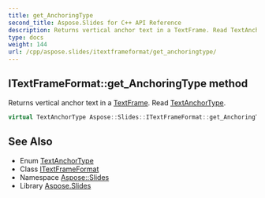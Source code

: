 ```yaml
---
title: get_AnchoringType
second_title: Aspose.Slides for C++ API Reference
description: Returns vertical anchor text in a TextFrame. Read TextAnchorType.
type: docs
weight: 144
url: /cpp/aspose.slides/itextframeformat/get_anchoringtype/
---
```

## ITextFrameFormat::get_AnchoringType method


Returns vertical anchor text in a [TextFrame](../../textframe/). Read [TextAnchorType](../../textanchortype/).

```cpp
virtual TextAnchorType Aspose::Slides::ITextFrameFormat::get_AnchoringType()=0
```

## See Also

* Enum [TextAnchorType](../../textanchortype/)
* Class [ITextFrameFormat](../)
* Namespace [Aspose::Slides](../../)
* Library [Aspose.Slides](../../../)
